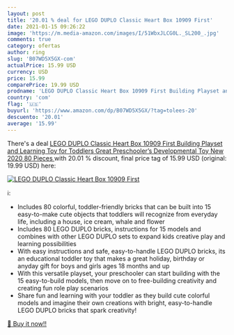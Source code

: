 ```yaml
---
layout: post
title: '20.01 % deal for LEGO DUPLO Classic Heart Box 10909 First'
date: 2021-01-15 09:26:22
image: 'https://m.media-amazon.com/images/I/51WbxJLCG0L._SL200_.jpg'
comments: true
category: ofertas
author: ring
slug: 'B07WD5X5GX-com'
actualPrice: 15.99 USD
currency: USD
price: 15.99
comparePrice: 19.99 USD
prodname: 'LEGO DUPLO Classic Heart Box 10909 First Building Playset and Learning Toy for Toddlers  Great Preschooler’s Developmental Toy  New 2020  80 Pieces '
country: 'com'
flag: '🇺🇸'
buyurl: 'https://www.amazon.com/dp/B07WD5X5GX/?tag=tolees-20'
descuento: '20.01'
average: '15.99'
---
```


There's a deal [LEGO DUPLO Classic Heart Box 10909 First Building Playset and Learning Toy for Toddlers  Great Preschooler’s Developmental Toy  New 2020  80 Pieces ](https://www.amazon.com/dp/B07WD5X5GX/?tag=tolees-20)  with  20.01 % discount, final price tag of  15.99 USD (original: 19.99 USD) here:

[![LEGO DUPLO Classic Heart Box 10909 First](https://m.media-amazon.com/images/I/51WbxJLCG0L._SL200_.jpg)](https://www.amazon.com/dp/B07WD5X5GX/?tag=tolees-20)

ℹ️:

- Includes 80 colorful, toddler-friendly bricks that can be built into 15 easy-to-make cute objects that toddlers will recognize from everyday life, including a house, ice cream, whale and flower
- Includes 80 LEGO DUPLO bricks, instructions for 15 models and combines with other LEGO DUPLO sets to expand kids creative play and learning possibilities
- With easy instructions and safe, easy-to-handle LEGO DUPLO bricks, its an educational toddler toy that makes a great holiday, birthday or anyday gift for boys and girls ages 18 months and up
- With this versatile playset, your preschooler can start building with the 15 easy-to-build models, then move on to free-building creativity and creating fun role play scenarios
- Share fun and learning with your toddler as they build cute colorful models and imagine their own creations with bright, easy-to-handle LEGO DUPLO bricks that spark creativity!

[🛒 Buy it now!!](https://www.amazon.com/dp/B07WD5X5GX/?tag=tolees-20)
